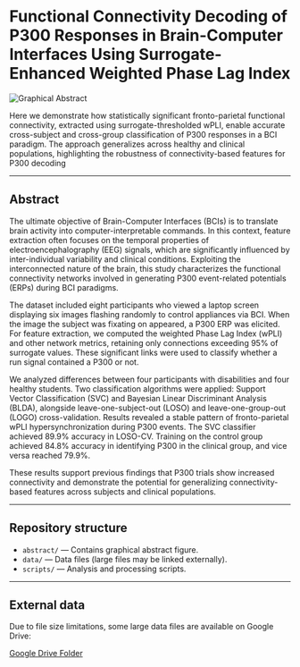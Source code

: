 # Functional Connectivity Decoding of P300 Responses in Brain-Computer Interfaces Using Surrogate-Enhanced Weighted Phase Lag Index

![Graphical Abstract](abstract/Fig_Graphical_Abstract_cut.png)

Here we demonstrate how statistically significant fronto-parietal functional connectivity, extracted using surrogate-thresholded wPLI, enable accurate cross-subject and cross-group classification of P300 responses in a BCI paradigm. The approach generalizes across healthy and clinical populations, highlighting the robustness of connectivity-based features for P300 decoding

---

## Abstract

The ultimate objective of Brain-Computer Interfaces (BCIs) is to translate brain activity into computer-interpretable commands. In this context, feature extraction often focuses on the temporal properties of electroencephalography (EEG) signals, which are significantly influenced by inter-individual variability and clinical conditions. Exploiting the interconnected nature of the brain, this study characterizes the functional connectivity networks involved in generating P300 event-related potentials (ERPs) during BCI paradigms.

The dataset included eight participants who viewed a laptop screen displaying six images flashing randomly to control appliances via BCI. When the image the subject was fixating on appeared, a P300 ERP was elicited. For feature extraction, we computed the weighted Phase Lag Index (wPLI) and other network metrics, retaining only connections exceeding 95% of surrogate values. These significant links were used to classify whether a run signal contained a P300 or not.

We analyzed differences between four participants with disabilities and four healthy students. Two classification algorithms were applied: Support Vector Classification (SVC) and Bayesian Linear Discriminant Analysis (BLDA), alongside leave-one-subject-out (LOSO) and leave-one-group-out (LOGO) cross-validation. Results revealed a stable pattern of fronto-parietal wPLI hypersynchronization during P300 events. The SVC classifier achieved 89.9% accuracy in LOSO-CV. Training on the control group achieved 84.8% accuracy in identifying P300 in the clinical group, and vice versa reached 79.9%.

These results support previous findings that P300 trials show increased connectivity and demonstrate the potential for generalizing connectivity-based features across subjects and clinical populations.

---

## Repository structure

- `abstract/` — Contains graphical abstract figure.
- `data/` — Data files (large files may be linked externally).
- `scripts/` — Analysis and processing scripts.

---

## External data

Due to file size limitations, some large data files are available on Google Drive:

[Google Drive Folder](https://drive.google.com/drive/folders/1_tWZ4cRi73jq1s3Sq_2EUIxUapawSEzT?usp=sharing)





